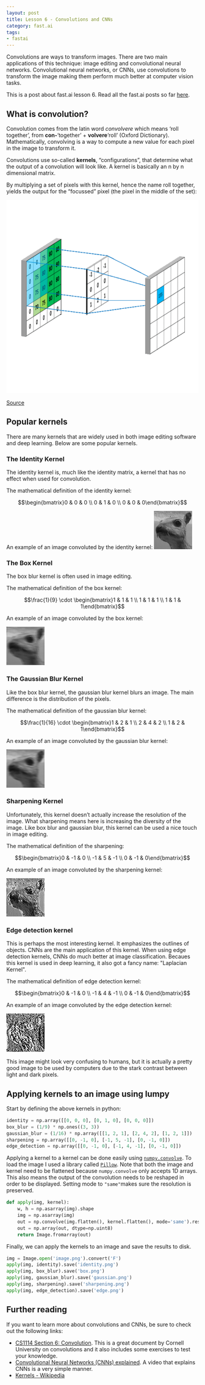 ```yaml
---
layout: post
title: Lesson 6 - Convolutions and CNNs
category: fast.ai
tags:
- fastai
---
```


Convolutions are ways to transform images. There are two main applications of this technique: image editing and convolutional neural networks. Convolutional neural networks, or CNNs, use convolutions to transform the image making them perform much better at computer vision tasks.

This is a post about fast.ai lesson 6. Read all the fast.ai posts so far [here](https://rickwierenga.com/tag/fastai).

## What is convolution?
Convolution comes from the latin word *convolvere* which means ‘roll together’, from **con-**‘together’ + **volvere**‘roll’ (Oxford Dictionary). Mathematically, convolving is a way to compute a new value for each pixel in the image to transform it.

Convolutions use so-called **kernels**, “configurations”, that determine what the output of a convolution will look like. A kernel is basically an n by n dimensional matrix.

By multiplying a set of pixels with this kernel, hence the name roll together, yields the output for the “focussed” pixel (the pixel in the middle of the set):

![](/assets/images/6/convSobel.gif)

[Source](https://mlnotebook.github.io/img/CNN/convSobel.gif)

## Popular kernels
There are many kernels that are widely used in both image editing software and deep learning. Below are some popular kernels.

### The Identity Kernel
The identity kernel is, much like the identity matrix, a kernel that has no effect when used for convolution.

The mathematical definition of the identity kernel:

$$\begin{bmatrix}0 & 0 & 0 \\ 0 & 1 & 0 \\ 0 & 0 & 0\end{bmatrix}​$$

An example of an image convoluted by the identity kernel:
![](/assets/images/6/identity.png)

### The Box Kernel
The box blur kernel is often used in image editing. 

The mathematical definition of the box kernel:

$$\frac{1}{9} \cdot \begin{bmatrix}1 & 1 & 1 \\ 1 & 1 & 1 \\ 1 & 1 & 1\end{bmatrix}​$$

An example of an image convoluted by the box kernel:

![](/assets/images/6/box.png)

### The Gaussian Blur Kernel
Like the box blur kernel, the gaussian blur kernel blurs an image. The main difference is the distribution of the pixels.

The mathematical definition of the gaussian blur kernel:

$$\frac{1}{16} \cdot \begin{bmatrix}1 & 2 & 1 \\ 2 & 4 & 2 \\ 1 & 2 & 1\end{bmatrix}​$$

An example of an image convoluted by the gaussian blur kernel:

![](/assets/images/6/gaussian.png)

### Sharpening Kernel
Unfortunately, this kernel doesn’t actually increase the resolution of the image. What sharpening means here is increasing the diversity of the image. Like box blur and gaussian blur, this kernel can be used a nice touch in image editing.

The mathematical definition of the sharpening:

$$\begin{bmatrix}0 & -1 & 0 \\ -1 & 5 & -1 \\ 0 & -1 & 0\end{bmatrix}​$$

An example of an image convoluted by the sharpening kernel:

![](/assets/images/6/sharpening.png)

### Edge detection kernel
This is perhaps the most interesting kernel. It emphasizes the outlines of objects. CNNs are the main application of this kernel. When using edge detection kernels, CNNs do much better at image classification. Becaues this kernel is used in deep learning, it also got a fancy name: "Laplacian Kernel".

The mathematical definition of edge detection kernel:

$$\begin{bmatrix}0 & -1 & 0 \\ -1 & 4 & -1 \\ 0 & -1 & 0\end{bmatrix}​$$

An example of an image convoluted by the edge detection kernel:

![](/assets/images/6/edge.png)

This image might look very confusing to humans, but it is actually a pretty good image to be used by computers due to the stark contrast between light and dark pixels.

## Applying kernels to an image using lumpy
Start by defining the above kernels in python:
```python
identity = np.array([[0, 0, 0], [0, 1, 0], [0, 0, 0]])
box_blur = (1/9) * np.ones((3, 3))
gaussian_blur = (1/16) * np.array([[1, 2, 1], [2, 4, 2], [1, 2, 1]])
sharpening = np.array([[0, -1, 0], [-1, 5, -1], [0, -1, 0]])
edge_detection = np.array([[0, -1, 0], [-1, 4, -1], [0, -1, 0]])
```

Applying a kernel to a kernel can be done easily using [`numpy.convolve`](https://docs.scipy.org/doc/numpy/reference/generated/numpy.convolve.html). To load the image I used a library called [`Pillow`](https://pillow.readthedocs.io). Note that both the image and kernel need to be flattened because `numpy.convolve` only accepts 1D arrays. This also means the output of the convolution needs to be reshaped in order to be displayed. Setting mode to `"same"`makes sure the resolution is preserved.

```python
def apply(img, kernel):
	w, h = np.asarray(img).shape
	img = np.asarray(img)
	out = np.convolve(img.flatten(), kernel.flatten(), mode='same').reshape((w, h))
	out = np.array(out, dtype=np.uint8)
	return Image.fromarray(out)
```

Finally, we can apply the kernels to an image and save the results to disk.
```python
img = Image.open('image.png').convert('F')
apply(img, identity).save('identity.png')
apply(img, box_blur).save('box.png')
apply(img, gaussian_blur).save('gaussian.png')
apply(img, sharpening).save('sharpening.png')
apply(img, edge_detection).save('edge.png')
```

## Further reading
If you want to learn more about convolutions and CNNs, be sure to check out the following links:

* [CS1114 Section 6: Convolution](http://www.cs.cornell.edu/courses/cs1114/2013sp/sections/S06_convolution.pdf). This is a great document by Cornell University on convolutions and it also includes some exercises to test your knowledge.
* [Convolutional Neural Networks (CNNs) explained](https://www.youtube.com/watch?v=YRhxdVk_sIs). A video that explains CNNs is a very simple manner.
* [Kernels - Wikipedia](https://en.wikipedia.org/wiki/Kernel_(image_processing))


